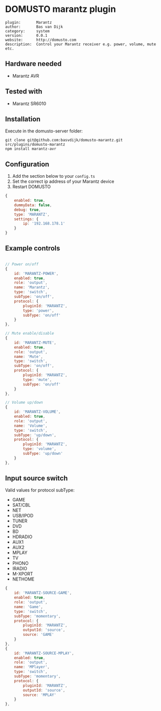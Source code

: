 # DOMUSTO marantz plugin

```
plugin:       Marantz
author:       Bas van Dijk
category:     system
version:      0.0.1
website:      http://domusto.com
description:  Control your Marantz receiver e.g. power, volume, mute etc.
```

## Hardware needed
- Marantz AVR

## Tested with
- Marantz SR6010

## Installation

Execute in the domusto-server folder:
```
git clone git@github.com:basvdijk/domusto-marantz.git src/plugins/domusto-marantz
npm install marantz-avr
```

## Configuration

1. Add the section below to your `config.ts`
2. Set the correct ip address of your Marantz device
3. Restart DOMUSTO

```js
{
    enabled: true,
    dummyData: false,
    debug: true,
    type: 'MARANTZ',
    settings: {
        ip: '192.168.178.1'
    }
}
```

## Example controls 
```js

// Power on/off
{
    id: 'MARANTZ-POWER',
    enabled: true,
    role: 'output',
    name: 'Marantz',
    type: 'switch',
    subType: 'on/off',
    protocol: {
        pluginId: 'MARANTZ',
        type: 'power',
        subType: 'on/off'
    }
},

// Mute enable/disable
{
    id: 'MARANTZ-MUTE',
    enabled: true,
    role: 'output',
    name: 'Mute',
    type: 'switch',
    subType: 'on/off',
    protocol: {
        pluginId: 'MARANTZ',
        type: 'mute',
        subType: 'on/off'
    }
},

// Volume up/down
{
    id: 'MARANTZ-VOLUME',
    enabled: true,
    role: 'output',
    name: 'Volume',
    type: 'switch',
    subType: 'up/down',
    protocol: {
        pluginId: 'MARANTZ',
        type: 'volume',
        subType: 'up/down'
    }
},
```

## Input source switch

Valid values for protocol subType:

  - GAME
  - SAT/CBL
  - NET
  - USB/IPOD
  - TUNER
  - DVD
  - BD
  - HDRADIO
  - AUX1
  - AUX2
  - MPLAY
  - TV
  - PHONO
  - IRADIO
  - M-XPORT
  - NETHOME

```js
{
    id: 'MARANTZ-SOURCE-GAME',
    enabled: true,
    role: 'output',
    name: 'Game',
    type: 'switch',
    subType: 'momentary',
    protocol: {
        pluginId: 'MARANTZ',
        outputId: 'source',
        source: 'GAME'
    }
},
{
    id: 'MARANTZ-SOURCE-MPLAY',
    enabled: true,
    role: 'output',
    name: 'MPlayer',
    type: 'switch',
    subType: 'momentary',
    protocol: {
        pluginId: 'MARANTZ',
        outputId: 'source',
        source: 'MPLAY'
    }
},

```